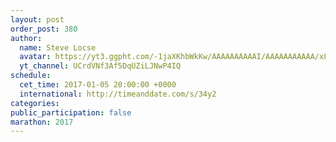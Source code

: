 ```yaml
---
layout: post
order_post: 380
author:
  name: Steve Locse
  avatar: https://yt3.ggpht.com/-1jaXKhbWkKw/AAAAAAAAAAI/AAAAAAAAAAA/xLrWHuogWfk/s88-c-k-no-mo-rj-c0xffffff/photo.jpg
  yt_channel: UCrdVNf3Af5DqUZiLJNwP4IQ
schedule:
  cet_time: 2017-01-05 20:00:00 +0000
  international: http://timeanddate.com/s/34y2
categories:
public_participation: false
marathon: 2017
---
```

<!--iframe width="475" height="267" src="https://www.youtube.com/embed/MISSING" frameborder="0" allowfullscreen></iframe-->
